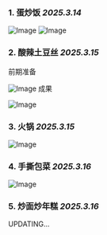 ### 1. 蛋炒饭 _2025.3.14_

![Image](https://github.com/user-attachments/assets/347f2375-a7dd-47bc-891a-f2244bb6f067)
![Image](https://github.com/user-attachments/assets/2d0a468e-e488-4bc9-8539-3431896517ff)

### 2. 酸辣土豆丝 _2025.3.15_

前期准备

![Image](https://github.com/user-attachments/assets/9377ce99-4687-478e-ac6b-05fdc73089ac)
成果

![Image](https://github.com/user-attachments/assets/d4ad1da3-d1f3-4f19-8244-34d1fe064129)

### 3. 火锅 _2025.3.15_

![Image](https://github.com/user-attachments/assets/a57a57a6-33fb-4f47-b6bd-6f197be1a601)

### 4. 手撕包菜 _2025.3.16_

![Image](https://github.com/user-attachments/assets/0fc29750-750c-4117-86ec-d66bca3ef3e7)

### 5. 炒面炒年糕 _2025.3.16_

<!-- Failed to upload "da8ec7defd90f549ad604dfea8c45044.jpg" -->

UPDATING...
